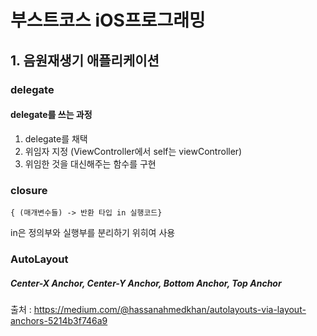 
# 부스트코스 iOS프로그래밍 
## 1. 음원재생기 애플리케이션


### delegate
#### delegate를 쓰는 과정
1. delegate를 채택
2. 위임자 지정 (ViewController에서 self는 viewController)
3. 위임한 것을 대신해주는 함수를 구현


### closure
```
{ (매개변수들) -> 반환 타입 in 실행코드}
```
in은 정의부와 실행부를 분리하기 위히여 사용


### AutoLayout
##### Center-X Anchor, Center-Y Anchor, Bottom Anchor, Top Anchor
출처 : https://medium.com/@hassanahmedkhan/autolayouts-via-layout-anchors-5214b3f746a9

